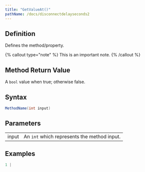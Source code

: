 ```yaml
---
title: "GetValueAt()"
pathName: /docs/disconnectdelayseconds2
---
```


## Definition

Defines the method/property.

{% callout type="note" %}
This is an important note.
{% /callout %}

## Method Return Value

A `bool` value when true; otherwise false.

## Syntax

```csharp
MethodName(int input)
```

## Parameters

|  |  |
| --- | --- |
| input | An `int` which represents the method input. |

## Examples

```csharp
1 |
```
